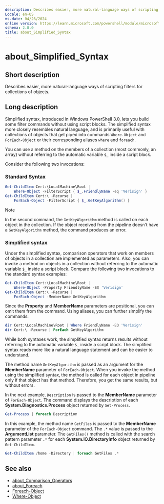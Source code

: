 ```yaml
---
description: Describes easier, more natural-language ways of scripting filters for collections of objects.
Locale: en-US
ms.date: 04/26/2024
online version: https://learn.microsoft.com/powershell/module/microsoft.powershell.core/about/about_simplified_syntax?view=powershell-7.4&WT.mc_id=ps-gethelp
schema: 2.0.0
title: about_Simplified_Syntax
---
```

# about_Simplified_Syntax

## Short description
Describes easier, more natural-language ways of scripting filters for
collections of objects.

## Long description

Simplified syntax, introduced in Windows PowerShell 3.0, lets you build some
filter commands without using script blocks. The simplified syntax more closely
resembles natural language, and is primarily useful with collections of objects
that get piped into commands `Where-Object` and `ForEach-Object` or their
corresponding aliases `where` and `foreach`.

You can use a method on the members of a collection (most commonly, an array)
without referring to the automatic variable `$_` inside a script block.

Consider the following two invocations:

### Standard Syntax

```powershell
Get-ChildItem Cert:\LocalMachine\Root |
    Where-Object -FilterScript { $_.FriendlyName -eq 'Verisign' }
Get-ChildItem Cert:\ -Recurse |
    ForEach-Object -FilterScript { $_.GetKeyAlgorithm() }
```

> [!NOTE]
> In the second command, the `GetKeyAlgorithm` method is called on each object
> in the collection. If the object received from the pipeline doesn't have a
> `GetKeyAlgorithm` method, the command produces an error.

### Simplified syntax

Under the simplified syntax, comparison operators that work on members of
objects in a collection are implemented as parameters. Also, you can invoke a
method on objects in a collection without referring to the automatic variable
`$_` inside a script block. Compare the following two invocations to the
standard syntax examples:

```powershell
Get-ChildItem Cert:\LocalMachine\Root |
    Where-Object -Property FriendlyName -EQ 'Verisign'
Get-ChildItem Cert:\ -Recurse |
    ForEach-Object -MemberName GetKeyAlgorithm
```

Since the **Property** and **MemberName** parameters are positional, you can
omit them from the command. Using aliases, you can further simplify the
commands:

```powershell
dir Cert:\LocalMachine\Root | Where FriendlyName -EQ 'Verisign'
dir Cert:\ -Recurse | ForEach GetKeyAlgorithm
```

While both syntaxes work, the simplified syntax returns results without
referring to the automatic variable `$_` inside a script block. The simplified
syntax reads more like a natural language statement and can be easier to
understand.

The method name `GetKeyAlgorithm` is passed as an argument for the
**MemberName** parameter of `ForEach-Object`. When you invoke the method using
the simplified syntax, the method is called for each object in pipeline only if
that object has that method. Therefore, you get the same results, but without
errors.

In the next example, `Description` is passed to the **MemberName** parameter of
`ForEach-Object`. The command displays the description of each
**System.Diagnostics.Process** object returned by `Get-Process`.

```powershell
Get-Process | foreach Description
```

In this example, the method name `GetFiles` is passed to the **MemberName**
parameter of the `ForEach-Object` command. The `.*` value is passed to the
**ArgumentList** parameter. The `GetFiles()` method is called with the search
pattern parameter `.*` for each **System.IO.DirectoryInfo** object returned by
`Get-ChildItem`.

```powershell
Get-ChildItem /home -Directory | foreach GetFiles .*
```

## See also

- [about_Comparison_Operators](about_Comparison_Operators.md)
- [about_Foreach](about_Foreach.md)
- [Foreach-Object](xref:Microsoft.PowerShell.Core.ForEach-Object)
- [Where-Object](xref:Microsoft.PowerShell.Core.Where-Object)
